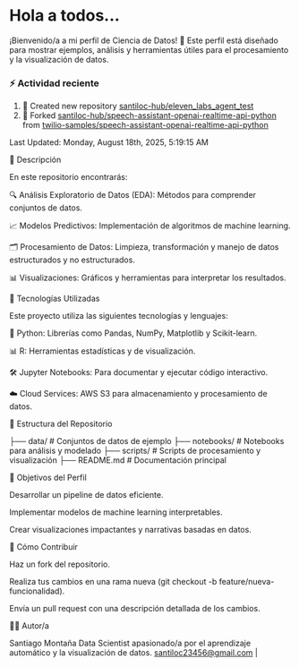 # Hola a todos...
¡Bienvenido/a a mi perfil de Ciencia de Datos! 🚀 Este perfil está diseñado para mostrar ejemplos, análisis y herramientas útiles para el procesamiento y la visualización de datos.
### ⚡ Actividad reciente

<!--RECENT_ACTIVITY:start-->
1. 📔 Created new repository [santiloc-hub/eleven_labs_agent_test](https://github.com/santiloc-hub/eleven_labs_agent_test)<br>
2. 🔱 Forked [santiloc-hub/speech-assistant-openai-realtime-api-python](https://github.com/santiloc-hub/speech-assistant-openai-realtime-api-python) from [twilio-samples/speech-assistant-openai-realtime-api-python](https://github.com/twilio-samples/speech-assistant-openai-realtime-api-python)<br>
<!--RECENT_ACTIVITY:end-->
<!--RECENT_ACTIVITY:last_update-->
Last Updated: Monday, August 18th, 2025, 5:19:15 AM
<!--RECENT_ACTIVITY:last_update_end-->



📌 Descripción

En este repositorio encontrarás:

🔍 Análisis Exploratorio de Datos (EDA): Métodos para comprender conjuntos de datos.

📈 Modelos Predictivos: Implementación de algoritmos de machine learning.

🗂️ Procesamiento de Datos: Limpieza, transformación y manejo de datos estructurados y no estructurados.

📊 Visualizaciones: Gráficos y herramientas para interpretar los resultados.

🚀 Tecnologías Utilizadas

Este proyecto utiliza las siguientes tecnologías y lenguajes:

🐍 Python: Librerías como Pandas, NumPy, Matplotlib y Scikit-learn.

📊 R: Herramientas estadísticas y de visualización.

🛠️ Jupyter Notebooks: Para documentar y ejecutar código interactivo.

☁️ Cloud Services: AWS S3 para almacenamiento y procesamiento de datos.

📁 Estructura del Repositorio

├── data/                # Conjuntos de datos de ejemplo
├── notebooks/           # Notebooks para análisis y modelado
├── scripts/             # Scripts de procesamiento y visualización
├── README.md            # Documentación principal

🎯 Objetivos del Perfil

Desarrollar un pipeline de datos eficiente.

Implementar modelos de machine learning interpretables.

Crear visualizaciones impactantes y narrativas basadas en datos.

📝 Cómo Contribuir

Haz un fork del repositorio.

Realiza tus cambios en una rama nueva (git checkout -b feature/nueva-funcionalidad).

Envía un pull request con una descripción detallada de los cambios.

👩‍💻 Autor/a

Santiago Montaña Data Scientist apasionado/a por el aprendizaje automático y la visualización de datos.
santiloc23456@gmail.com | 
